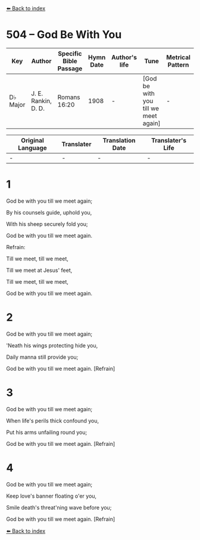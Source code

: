 [⬅️ Back to index](../README.md)

# 504 – God Be With You

Key | Author   | Specific Bible Passage     |Hymn Date |Author's life |Tune |Metrical Pattern   |Composer/Source
-- | --------- | ---------------------------|----------|--------------|-----|-------------------|-------------  
D♭ Major |J. E. Rankin, D. D. |Romans 16:20 |1908 |- |[God be with you till we meet again] |- |W. G. Tomer

Original Language | Translater | Translation Date   | Translater's Life  
----------------- | --------- | --------------------|-------------     
\- |- |- |-




# 1

God be with you till we meet again;

By his counsels guide, uphold you,

With his sheep securely fold you;

God be with you till we meet again.



Refrain:

Till we meet, till we meet,

Till we meet at Jesus' feet,

Till we meet, till we meet,

God be with you till we meet again.



# 2

God be with you till we meet again;

'Neath his wings protecting hide you,

Daily manna still provide you;

God be with you till we meet again.  [Refrain]



# 3

God be with you till we meet again;

When life's perils thick confound you,

Put his arms unfailing round you;

God be with you till we meet again.  [Refrain]



# 4

God be with you till we meet again;

Keep love's banner floating o'er you,

Smile death's threat'ning wave before you;

God be with you till we meet again.  [Refrain]

[⬅️ Back to index](../README.md)
